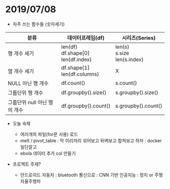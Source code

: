 # 2019/07/08

- 자주 쓰는 함수들 (숫자세기)

| 분류                         | 데이터프레임(df)                            | 시리즈(Series)                       |
| ---------------------------- | ------------------------------------------- | ------------------------------------ |
| 행 개수 세기                 | len(df)<br />df.shape[0]<br />len(df.index) | len(s)<br />s.size<br />len(s.index) |
| 열 개수 세기                 | df.shape[1]<br />len(df.columns)            | X                                    |
| NULL 아닌 행 개수            | df.count()                                  | s.count()                            |
| 그룹단위 행 개수             | df.groupby().size()                         | s.groupby().size()                   |
| 그룹단위 null 아닌 행의 개수 | df.groupby().count()                        | s.groupby().count()                  |



- 오늘 숙제
  - 여러개의 파일(for문 사용) 로드
  - melt / pivot_table : 막 이리저리 섞어보고 뒤벼보고 합쳐보고 하자 : docker일단깔고
  - ebola 데이터 추가 col 만들기



- 프로젝트 주제?
  - 안드로이드 자동차 : bluetooth 통신으로 : CNN 기반 인공지능 : 정지 or 주행 자율주행차
